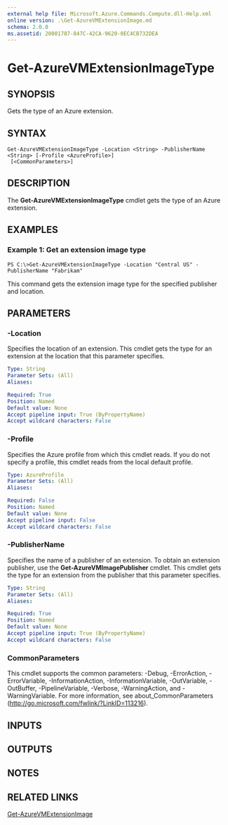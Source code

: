 ```yaml
---
external help file: Microsoft.Azure.Commands.Compute.dll-Help.xml
online version: .\Get-AzureVMExtensionImage.md
schema: 2.0.0
ms.assetid: 20001787-847C-42CA-9620-0EC4CB732DEA
---
```


# Get-AzureVMExtensionImageType

## SYNOPSIS
Gets the type of an Azure extension.

## SYNTAX

```
Get-AzureVMExtensionImageType -Location <String> -PublisherName <String> [-Profile <AzureProfile>]
 [<CommonParameters>]
```

## DESCRIPTION
The **Get-AzureVMExtensionImageType** cmdlet gets the type of an Azure extension.

## EXAMPLES

### Example 1: Get an extension image type
```
PS C:\>Get-AzureVMExtensionImageType -Location "Central US" -PublisherName "Fabrikam"
```

This command gets the extension image type for the specified publisher and location.

## PARAMETERS

### -Location
Specifies the location of an extension.
This cmdlet gets the type for an extension at the location that this parameter specifies.

```yaml
Type: String
Parameter Sets: (All)
Aliases: 

Required: True
Position: Named
Default value: None
Accept pipeline input: True (ByPropertyName)
Accept wildcard characters: False
```

### -Profile
Specifies the Azure profile from which this cmdlet reads.
If you do not specify a profile, this cmdlet reads from the local default profile.

```yaml
Type: AzureProfile
Parameter Sets: (All)
Aliases: 

Required: False
Position: Named
Default value: None
Accept pipeline input: False
Accept wildcard characters: False
```

### -PublisherName
Specifies the name of a publisher of an extension.
To obtain an extension publisher, use the **Get-AzureVMImagePublisher** cmdlet.
This cmdlet gets the type for an extension from the publisher that this parameter specifies.

```yaml
Type: String
Parameter Sets: (All)
Aliases: 

Required: True
Position: Named
Default value: None
Accept pipeline input: True (ByPropertyName)
Accept wildcard characters: False
```

### CommonParameters
This cmdlet supports the common parameters: -Debug, -ErrorAction, -ErrorVariable, -InformationAction, -InformationVariable, -OutVariable, -OutBuffer, -PipelineVariable, -Verbose, -WarningAction, and -WarningVariable. For more information, see about_CommonParameters (http://go.microsoft.com/fwlink/?LinkID=113216).

## INPUTS

## OUTPUTS

## NOTES

## RELATED LINKS

[Get-AzureVMExtensionImage](.\Get-AzureVMExtensionImage.md)


